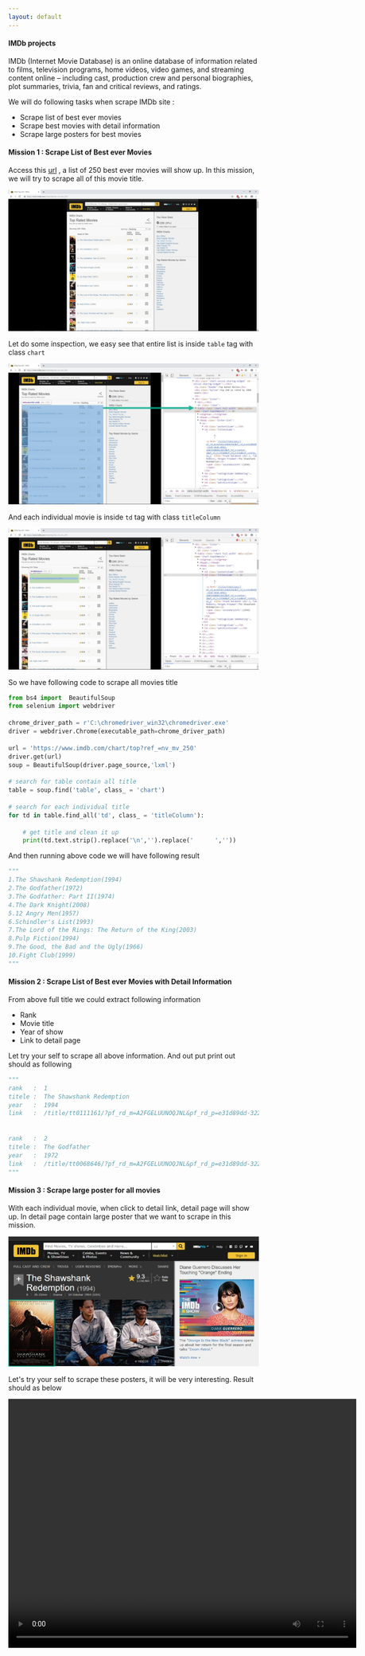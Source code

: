 ```yaml
---
layout: default
---
```


#### IMDb projects

IMDb (Internet Movie Database) is an online database of information related to films, television programs, home videos, video games, and streaming content online – including cast, production crew and personal biographies, plot summaries, trivia, fan and critical reviews, and ratings.

We will do following tasks when scrape IMDb site :

* Scrape list of best ever movies
* Scrape best movies with detail information
* Scrape large posters for best movies

#### Mission 1 : Scrape List of Best ever Movies

Access this [url](https://www.imdb.com/chart/top?ref_=nv_mv_250) , a list of 250 best ever movies will show up. In this mission, we will try to scrape all of this movie title.

![](images/2019-08-03_16-48-41.jpg)



Let do some inspection, we easy see that entire list is inside `table` tag with class `chart`

![](images/2019-08-03_17-41-54.jpg)

And each individual movie is inside `td` tag with class `titleColumn`

![](images/2019-08-03_17-46-43.jpg)

So we have following code to scrape all movies title

```python
from bs4 import  BeautifulSoup
from selenium import webdriver

chrome_driver_path = r'C:\chromedriver_win32\chromedriver.exe'
driver = webdriver.Chrome(executable_path=chrome_driver_path)

url = 'https://www.imdb.com/chart/top?ref_=nv_mv_250'
driver.get(url)
soup = BeautifulSoup(driver.page_source,'lxml')

# search for table contain all title
table = soup.find('table', class_ = 'chart')

# search for each individual title
for td in table.find_all('td', class_ = 'titleColumn'):
	
	# get title and clean it up
	print(td.text.strip().replace('\n','').replace('      ',''))
```

And then running above code we will have following result

```python
"""
1.The Shawshank Redemption(1994)
2.The Godfather(1972)
3.The Godfather: Part II(1974)
4.The Dark Knight(2008)
5.12 Angry Men(1957)
6.Schindler's List(1993)
7.The Lord of the Rings: The Return of the King(2003)
8.Pulp Fiction(1994)
9.The Good, the Bad and the Ugly(1966)
10.Fight Club(1999)
"""
```



#### Mission 2 : Scrape List of Best ever Movies with Detail Information

From above full title we could extract following information

* Rank
* Movie title
* Year of show
* Link to detail page

Let try your self to scrape all above information. And out put print out should as following

```python
"""
rank   :  1
titele :  The Shawshank Redemption
year   :  1994
link   :  /title/tt0111161/?pf_rd_m=A2FGELUUNOQJNL&pf_rd_p=e31d89dd-322d-4646-8962-327b42fe94b1&pf_rd_r=5J8K5RAZ3N1Q80SH0JMQ&pf_rd_s=center-1&pf_rd_t=15506&pf_rd_i=top&ref_=chttp_tt_1


rank   :  2
titele :  The Godfather
year   :  1972
link   :  /title/tt0068646/?pf_rd_m=A2FGELUUNOQJNL&pf_rd_p=e31d89dd-322d-4646-8962-327b42fe94b1&pf_rd_r=5J8K5RAZ3N1Q80SH0JMQ&pf_rd_s=center-1&pf_rd_t=15506&pf_rd_i=top&ref_=chttp_tt_2
"""
```



#### Mission 3 : Scrape large poster for all movies

With each individual movie, when click to detail link, detail page will show up. In detail page contain large poster that we want to scrape in this mission.

![](images/2019-08-03_18-14-02.jpg)



Let's try your self to scrape these posters, it will be very interesting. Result should as below

<video width="700" height="500" controls>  
    <source src="images/poster.mp4" type="video/mp4">
</video>

